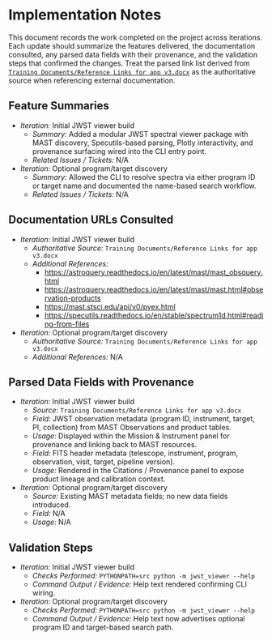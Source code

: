 # Implementation Notes

This document records the work completed on the project across iterations. Each update should summarize the features delivered,
the documentation consulted, any parsed data fields with their provenance, and the validation steps that confirmed the changes.
Treat the parsed link list derived from [`Training Documents/Reference Links for app v3.docx`](Training%20Documents/Reference%20Links%20for%20app%20v3.docx) as the authoritative source when referencing external documentation.

## Feature Summaries
- _Iteration:_ Initial JWST viewer build
  - _Summary:_ Added a modular JWST spectral viewer package with MAST discovery, Specutils-based parsing, Plotly interactivity, and provenance surfacing wired into the CLI entry point.
  - _Related Issues / Tickets:_ N/A
- _Iteration:_ Optional program/target discovery
  - _Summary:_ Allowed the CLI to resolve spectra via either program ID or target name and documented the name-based search workflow.
  - _Related Issues / Tickets:_ N/A

## Documentation URLs Consulted
- _Iteration:_ Initial JWST viewer build
  - _Authoritative Source:_ `Training Documents/Reference Links for app v3.docx`
  - _Additional References:_
    - https://astroquery.readthedocs.io/en/latest/mast/mast_obsquery.html
    - https://astroquery.readthedocs.io/en/latest/mast/mast.html#observation-products
    - https://mast.stsci.edu/api/v0/pyex.html
    - https://specutils.readthedocs.io/en/stable/spectrum1d.html#reading-from-files
- _Iteration:_ Optional program/target discovery
  - _Authoritative Source:_ `Training Documents/Reference Links for app v3.docx`
  - _Additional References:_ N/A

## Parsed Data Fields with Provenance
- _Iteration:_ Initial JWST viewer build
  - _Source:_ `Training Documents/Reference Links for app v3.docx`
  - _Field:_ JWST observation metadata (program ID, instrument, target, PI, collection) from MAST Observations and product tables.
  - _Usage:_ Displayed within the Mission & Instrument panel for provenance and linking back to MAST resources.
  - _Field:_ FITS header metadata (telescope, instrument, program, observation, visit, target, pipeline version).
  - _Usage:_ Rendered in the Citations / Provenance panel to expose product lineage and calibration context.
- _Iteration:_ Optional program/target discovery
  - _Source:_ Existing MAST metadata fields; no new data fields introduced.
  - _Field:_ N/A
  - _Usage:_ N/A

## Validation Steps
- _Iteration:_ Initial JWST viewer build
  - _Checks Performed:_ `PYTHONPATH=src python -m jwst_viewer --help`
  - _Command Output / Evidence:_ Help text rendered confirming CLI wiring.
- _Iteration:_ Optional program/target discovery
  - _Checks Performed:_ `PYTHONPATH=src python -m jwst_viewer --help`
  - _Command Output / Evidence:_ Help text now advertises optional program ID and target-based search path.
